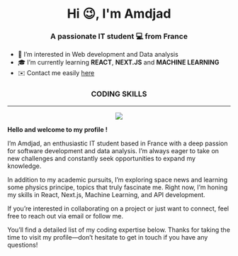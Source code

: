 <h1 align="center">Hi 😉, I'm Amdjad</h1>
<h3 align="center">A passionate IT student 💻 from France</h3>

* 🚀 I’m interested in Web development and Data analysis
* 🎓 I’m currently learning **REACT**, **NEXT.JS** and **MACHINE LEARNING**
* ✉️ Contact me easily <a href="mailto:amdjad.anrifou@gmail.com">here</a>

<h3 align="center">CODING SKILLS</h3>

---

<p align="center">
  <a href="https://skillicons.dev">
    <img src="https://skillicons.dev/icons?i=py,php,git,html,css,js,vscode,c,java,linux,mongodb,bash,mysql,nodejs,react"/>
  </a>
</p>

**Hello and welcome to my profile !**

I’m Amdjad, an enthusiastic IT student based in France with a deep passion for software development and data analysis. I’m always eager to take on new challenges and constantly seek opportunities to expand my knowledge.

In addition to my academic pursuits, I’m exploring space news and learning some physics principe, topics that truly fascinate me. Right now, I’m honing my skills in React, Next.js, Machine Learning, and API development.

If you’re interested in collaborating on a project or just want to connect, feel free to reach out via email or follow me.

You’ll find a detailed list of my coding expertise below. Thanks for taking the time to visit my profile—don’t hesitate to get in touch if you have any questions!
